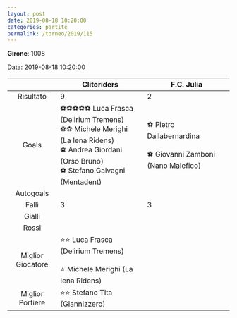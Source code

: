 ```yaml
---
layout: post
date: 2019-08-18 10:20:00
categories: partite
permalink: /torneo/2019/115
---
```

**Girone**: 1008

Data: 2019-08-18 10:20:00

| | Clitoriders | F.C. Julia |
|:-----:|-----|-----|
Risultato|9|2
Goals|⚽⚽⚽⚽⚽ Luca Frasca (Delirium Tremens)<br/>⚽⚽ Michele Merighi (La Iena Ridens)<br/>⚽ Andrea Giordani (Orso Bruno)<br/>⚽ Stefano Galvagni (Mentadent)|⚽ Pietro Dallabernardina<br/><br/>⚽ Giovanni Zamboni (Nano Malefico)<br/>
Autogoals||
Falli|3|3
Gialli||
Rossi||
Miglior Giocatore|⭐⭐ Luca Frasca (Delirium Tremens)<br/><br/>⭐ Michele Merighi (La Iena Ridens)<br/>|
Miglior Portiere|⭐⭐ Stefano Tita (Giannizzero)<br/>|